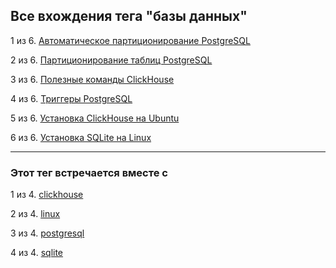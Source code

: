 ## Все вхождения тега "базы данных"
1 из 6. [Автоматическое партиционирование PostgreSQL](./2020-07-17_psql_autopart.md)

2 из 6. [Партиционирование таблиц PostgreSQL](./2020-07-17_psql_partitioning.md)

3 из 6. [Полезные команды ClickHouse](./2020-07-12_clickhouse_snippets.md)

4 из 6. [Триггеры PostgreSQL](./2020-07-17_psql_triggers.md)

5 из 6. [Установка ClickHouse на Ubuntu](./2020-07-12_clickhouse_install_ubuntu.md)

6 из 6. [Установка SQLite на Linux](./2020-09-02_linux_sqlite.md)


---

### Этот тег встречается вместе с


1 из 4. [clickhouse](./meta_clickhouse.md)

2 из 4. [linux](./meta_linux.md)

3 из 4. [postgresql](./meta_postgresql.md)

4 из 4. [sqlite](./meta_sqlite.md)

